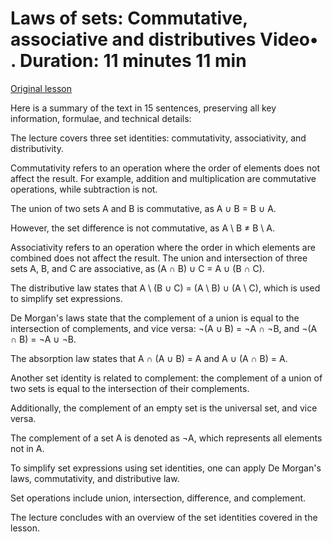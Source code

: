 # Laws of sets: Commutative, associative and distributives Video• . Duration: 11 minutes 11 min

[Original lesson](https://www.coursera.org/learn/uol-discrete-mathematics/lecture/QEPbf/laws-of-sets-commutative-associative-and-distributives)

Here is a summary of the text in 15 sentences, preserving all key information, formulae, and technical details:

The lecture covers three set identities: commutativity, associativity, and distributivity.

Commutativity refers to an operation where the order of elements does not affect the result. For example, addition and multiplication are commutative operations, while subtraction is not.

The union of two sets A and B is commutative, as A ∪ B = B ∪ A.

However, the set difference is not commutative, as A \ B ≠ B \ A.

Associativity refers to an operation where the order in which elements are combined does not affect the result. The union and intersection of three sets A, B, and C are associative, as (A ∩ B) ∪ C = A ∪ (B ∩ C).

The distributive law states that A \ (B ∪ C) = (A \ B) ∪ (A \ C), which is used to simplify set expressions.

De Morgan's laws state that the complement of a union is equal to the intersection of complements, and vice versa: ¬(A ∪ B) = ¬A ∩ ¬B, and ¬(A ∩ B) = ¬A ∪ ¬B.

The absorption law states that A ∩ (A ∪ B) = A and A ∪ (A ∩ B) = A.

Another set identity is related to complement: the complement of a union of two sets is equal to the intersection of their complements.

Additionally, the complement of an empty set is the universal set, and vice versa.

The complement of a set A is denoted as ¬A, which represents all elements not in A.

To simplify set expressions using set identities, one can apply De Morgan's laws, commutativity, and distributive law.

Set operations include union, intersection, difference, and complement.

The lecture concludes with an overview of the set identities covered in the lesson.

